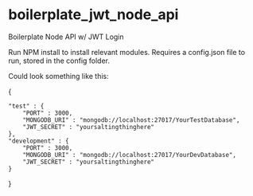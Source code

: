 # boilerplate_jwt_node_api
Boilerplate Node API w/ JWT Login

Run NPM install to install relevant modules. Requires a config.json file to run, stored in the config folder.

Could look something like this:

{

    "test" : {
        "PORT" : 3000,
        "MONGODB_URI" : "mongodb://localhost:27017/YourTestDatabase",
        "JWT_SECRET" : "yoursaltingthinghere"
    },
    "development" : {
        "PORT" : 3000,
        "MONGODB_URI" : "mongodb://localhost:27017/YourDevDatabase",
        "JWT_SECRET" : "yoursaltingthinghere"
    }
}

